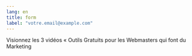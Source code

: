 ```yaml
---
lang: en
title: form
label: "votre.email@example.com"
---
```

Visionnez les 3 vidéos « Outils Gratuits pour les Webmasters qui font du Marketing
